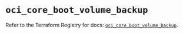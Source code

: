 # `oci_core_boot_volume_backup`

Refer to the Terraform Registry for docs: [`oci_core_boot_volume_backup`](https://registry.terraform.io/providers/oracle/oci/6.18.0/docs/resources/core_boot_volume_backup).
